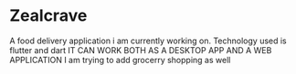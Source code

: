 # Zealcrave
A food delivery application i am currently working on.
Technology used is flutter and dart
IT CAN WORK BOTH AS A DESKTOP APP AND A WEB APPLICATION
I am trying to add grocerry shopping as well
